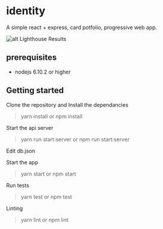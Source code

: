 # identity
A simple react + express, card potfolio, progressive web app.

![alt Lighthouse Results](https://i.imgur.com/5883l5h.png?1)
## prerequisites
- nodejs 6.10.2 or higher

## Getting started
Clone the repository and Install the dependancies
> yarn install or npm install

Start the api server
> yarn run start:server or npm run start:server

Edit db.json

Start the app
> yarn start or npm start

Run tests
> yarn test or npm test

Linting
> yarn lint or npm lint
